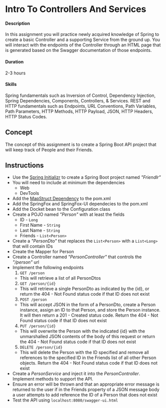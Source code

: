 # Intro To Controllers And Services

#### Description
In this assignment you will practice newly acquired knowledge of Spring to create a basic Controller and a supporting Service from the ground up. You will interact with the endpoints of the Controller through an HTML page that is generated based on the Swagger documentation of those endpoints.

#### Duration
2-3 hours

#### Skills
Spring fundamentals such as Inversion of Control, Dependency Injection, Spring Dependencies, Components, Controllers, & Services. REST and HTTP fundamentals such as Endpoints, URL Conventions, Path Variables, Path Parameters, HTTP Methods, HTTP Payload, JSON, HTTP Headers, HTTP Status Codes.

## Concept
The concept of this assignment is to create a Spring Boot API project that will keep track of People and their Friends.

## Instructions

* Use the [Spring Initializr](http://start.spring.io/) to create a Spring Boot project named *"Friendlr"*
* You will need to include at minimum the dependencies
    * Web
	* DevTools
* Add the [MapStruct Dependency](http://mapstruct.org/documentation/installation/) to the pom.xml
* Add the SpringFox and SpringFox-UI dependecies to the pom.xml
* Add the Docket bean to the Configuration class
* Create a POJO named *"Person"* with at least the fields
    * ID - `Long`
	* First Name - `String`
	* Last Name - `String`
	* Friends - `List<Person>`
* Create a *"PersonDto"* that replaces the `List<Person>` with a `List<Long>` that will contain IDs 
* Create the Mapper for Person
* Create a Controller named *"PersonController"* that controls the *"/person"* url
* Implement the following endpoints
  1. `GET /person`
    * This will retrieve a list of all PersonDtos
  2. `GET /person/{id}`
    * This will retrieve a single PersonDto as indicated by the {id}, or return the 404 - Not Found status code if that ID does not exist
  3. `POST /person`
    * This will accept JSON in the form of a PersonDto, create a Person instance, assign an ID to that Person, and store the Person instance. It will then return a 201 - Created status code. Return the 404 - Not Found status code if that ID does not exist
  4. `PUT /person/{id}`
    * This will overwrite the Person with the indicated {id} with the unmarshalled JSON contents of the body of this request or return the 404 - Not Found status code if that ID does not exist
  5. `DELETE /person/{id}`
    * This will delete the Person with the ID specified and remove all references to the specified ID in the Friends list of all other Person objects. Return the 404 - Not Found status code if that ID does not exist
* Create a *PersonService* and inject it into the *PersonController*. Implement methods to support the API.
* Ensure an error will be thrown and that an appropriate error message is returned to the user if in the Friends property of a JSON message body a user attempts to add reference the ID of a Person that does not exist
* Test the API using `localhost:8080/swagger-ui.html`